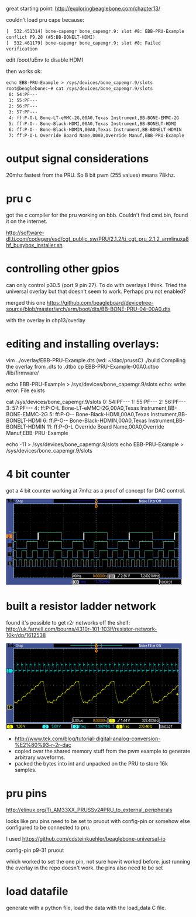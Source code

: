 great starting point: http://exploringbeaglebone.com/chapter13/

couldn't load pru cape because:

    [  532.451314] bone-capemgr bone_capemgr.9: slot #8: EBB-PRU-Example conflict P9.28 (#5:BB-BONELT-HDMI)
    [  532.461179] bone-capemgr bone_capemgr.9: slot #8: Failed verification


edit /boot/uEnv to disable HDMI

then works ok:

    echo EBB-PRU-Example > /sys/devices/bone_capemgr.9/slots 
    root@beaglebone:~# cat /sys/devices/bone_capemgr.9/slots 
     0: 54:PF--- 
     1: 55:PF--- 
     2: 56:PF--- 
     3: 57:PF--- 
     4: ff:P-O-L Bone-LT-eMMC-2G,00A0,Texas Instrument,BB-BONE-EMMC-2G
     5: ff:P-O-- Bone-Black-HDMI,00A0,Texas Instrument,BB-BONELT-HDMI
     6: ff:P-O-- Bone-Black-HDMIN,00A0,Texas Instrument,BB-BONELT-HDMIN
     7: ff:P-O-L Override Board Name,00A0,Override Manuf,EBB-PRU-Example

# output signal considerations

20mhz fastest from the PRU. So 8 bit pwm (255 values) means 78khz.

# pru c

got the c compiler for the pru working on bbb. Couldn't find cmd.bin, found it on the internet.

http://software-dl.ti.com/codegen/esd/cgt_public_sw/PRU/2.1.2/ti_cgt_pru_2.1.2_armlinuxa8hf_busybox_installer.sh

# controlling other gpios

can only control p30.5  (port 9 pin 27). To do with overlays I think. Tried the universal overlay but that doesn't seem to work. Perhaps pru not enabled?

merged this one https://github.com/beagleboard/devicetree-source/blob/master/arch/arm/boot/dts/BB-BONE-PRU-04-00A0.dts

with the overlay in chp13/overlay

# editing and installing overlays:

vim ../overlay/EBB-PRU-Example.dts  (wd: ~/dac/prussC)
./build 
Compiling the overlay from .dts to .dtbo
cp EBB-PRU-Example-00A0.dtbo /lib/firmware/

echo EBB-PRU-Example > /sys/devices/bone_capemgr.9/slots 
echo: write error: File exists

cat /sys/devices/bone_capemgr.9/slots
 0: 54:PF--- 
 1: 55:PF--- 
 2: 56:PF--- 
 3: 57:PF--- 
 4: ff:P-O-L Bone-LT-eMMC-2G,00A0,Texas Instrument,BB-BONE-EMMC-2G
 5: ff:P-O-- Bone-Black-HDMI,00A0,Texas Instrument,BB-BONELT-HDMI
 6: ff:P-O-- Bone-Black-HDMIN,00A0,Texas Instrument,BB-BONELT-HDMIN
11: ff:P-O-L Override Board Name,00A0,Override Manuf,EBB-PRU-Example

echo -11 > /sys/devices/bone_capemgr.9/slots
echo EBB-PRU-Example > /sys/devices/bone_capemgr.9/slots 

# 4 bit counter

got a 4 bit counter working at 7mhz as a proof of concept for DAC control.

![counter](counter.png)

# built a resistor ladder network

found it's possible to get r2r networks off the shelf:
http://uk.farnell.com/bourns/4310r-101-103lf/resistor-network-10kr/dp/1612538


![r2r](r2rDAC.png)

* http://www.tek.com/blog/tutorial-digital-analog-conversion-%E2%80%93-r-2r-dac
* copied over the shared memory stuff from the pwm example to generate arbitrary waveforms.
* packed the bytes into int and unpacked on the PRU to store 16k samples. 

# pru pins

http://elinux.org/Ti_AM33XX_PRUSSv2#PRU_to_external_peripherals

looks like pru pins need to be set to pruout with config-pin or somehow else
configured to be connected to pru.

I used 
https://github.com/cdsteinkuehler/beaglebone-universal-io

config-pin p9-31 pruout

which worked to set the one pin, not sure how it worked before.
just running the overlay in the repo doesn't work. the pins also need to be set

# load datafile

generate with a python file, load the data with the load_data C file.


